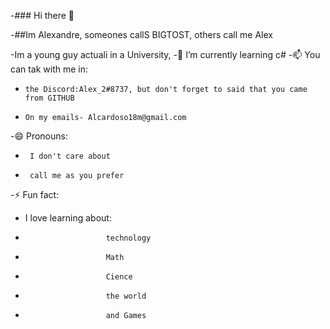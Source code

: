 -### Hi there 👋

-##Im Alexandre, someones callS BIGTOST, others call me Alex

-Im a young guy actuali in a University, 
-🌱 I’m currently learning  c#
-📫 You can tak with me in:
-     the Discord:Alex_2#8737, but don't forget to said that you came from GITHUB
-     On my emails- Alcardoso18m@gmail.com

-😄 Pronouns:
-      I don't care about 
-      call me as you prefer
       
-⚡ Fun fact: 
-    I love learning about:
-                       technology
-                       Math
-                       Cience
-                       the world
-                       and Games

<!--
**BIGTOST/BIGTOST** is a ✨ _special_ ✨ repository because its `README.md` (this file) appears on your GitHub profile.

Here are some ideas to get you started:

- 🔭 I’m currently working on ...
- 🌱 I’m currently learning ...
- 👯 I’m looking to collaborate on ...
- 🤔 I’m looking for help with ...
- 💬 Ask me about ...
- 📫 How to reach me: ...
- 😄 Pronouns: ...
- ⚡ Fun fact: ...
-->
